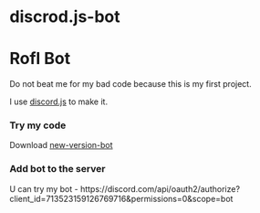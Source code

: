 # discrod.js-bot

# Rofl Bot

Do not beat me for my bad code because this is my first project.

I use [discord.js](https://discordjs.guide/) to make it.


<h3>Try my code</h3>
Download <a href="https://github.com/loveyousomuch554/discord.js-bot/tree/new-version-bot">new-version-bot</a>

<h3>Add bot to the server</h3>
U can try my bot - https://discord.com/api/oauth2/authorize?client_id=713523159126769716&permissions=0&scope=bot

